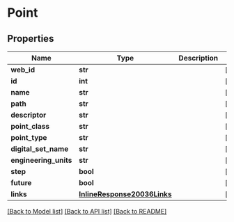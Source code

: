 # Point

## Properties
Name | Type | Description | Notes
------------ | ------------- | ------------- | -------------
**web_id** | **str** |  | [optional] 
**id** | **int** |  | [optional] 
**name** | **str** |  | [optional] 
**path** | **str** |  | [optional] 
**descriptor** | **str** |  | [optional] 
**point_class** | **str** |  | [optional] 
**point_type** | **str** |  | [optional] 
**digital_set_name** | **str** |  | [optional] 
**engineering_units** | **str** |  | [optional] 
**step** | **bool** |  | [optional] 
**future** | **bool** |  | [optional] 
**links** | [**InlineResponse20036Links**](InlineResponse20036Links.md) |  | [optional] 

[[Back to Model list]](../README.md#documentation-for-models) [[Back to API list]](../README.md#documentation-for-api-endpoints) [[Back to README]](../README.md)



